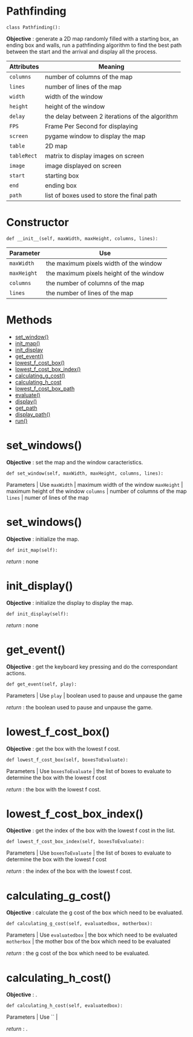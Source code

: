 # <a name="pathfinding" />Pathfinding

    class Pathfinding():

**Objective** : generate a 2D map randomly filled with a starting box, an ending box and walls, run a pathfinding algorithm to find the best path between the start and the arrival and display all the process.

Attributes | Meaning
--- | ---
`columns` | number of columns of the map
`lines` | number of lines of the map
`width` | width of the window
`height` | height of the window
`delay` | the delay between 2 iterations of the algorithm
`FPS`| Frame Per Second for displaying
`screen` | pygame window to display the map
`table` | 2D map
`tableRect` | matrix to display images on screen
`image` | image displayed on screen
`start` | starting box
`end` | ending box
`path` | list of boxes used to store the final path

# **Constructor**

    def __init__(self, maxWidth, maxHeight, columns, lines):

Parameter | Use
--- | ---
`maxWidth` | the maximum pixels width of the window
`maxHeight` | the maximum pixels height of the window
`columns` | the number of columns of the map
`lines` | the number of lines of the map

# **Methods**

- [set_window()](#set_window)
- [init_map()](#init_map)
- [init_display](#init_display)
- [get_event()](#get_event)
- [lowest_f_cost_box()](#lowest_f_cost_box)
- [lowest_f_cost_box_index()](lowest_f_cost_box_index)
- [calculating_g_cost()](#calculating_g_cost)
- [calculating_h_cost](#calculating_h_cost)
- [lowest_f_cost_box_path](#lowest_f_cost_box_path)
- [evaluate()](#evaluate)
- [display()](#display)
- [get_path](#get_path)
- [display_path()](#display_path)
- [run()](#run)

# set_windows()

**Objective** : set the map and the window caracteristics.

    def set_window(self, maxWidth, maxHeight, columns, lines):

Parameters | Use
`maxWidth` | maximum width of the window
`maxHeight` | maximum height of the window
`columns` | number of columns of the map
`lines` | numer of lines of the map

# set_windows()

**Objective** : initialize the map.

    def init_map(self):

*return* : none

# init_display()

**Objective** : initialize the display to display the map.

    def init_display(self):

*return* : none

# get_event()

**Objective** : get the keyboard key pressing and do the correspondant actions.

    def get_event(self, play):

Parameters | Use
`play` | boolean used to pause and unpause the game

*return* : the boolean used to pause and unpause the game.

# lowest_f_cost_box()

**Objective** : get the box with the lowest f cost.

    def lowest_f_cost_box(self, boxesToEvaluate):

Parameters | Use
`boxesToEvaluate` | the list of boxes to evaluate to determine the box with the lowest f cost

*return* : the box with the lowest f cost.

# lowest_f_cost_box_index()

**Objective** : get the index of the box with the lowest f cost in the list.

    def lowest_f_cost_box_index(self, boxesToEvaluate):

Parameters | Use
`boxesToEvaluate` | the list of boxes to evaluate to determine the box with the lowest f cost

*return* : the index of the box with the lowest f cost.

# calculating_g_cost()

**Objective** : calculate the g cost of the box which need to be evaluated.

    def calculating_g_cost(self, evaluatedbox, motherbox):

Parameters | Use
`evaluatedbox` | the box which need to be evaluated
`motherbox` | the mother box of the box which need to be evaluated

*return* : the g cost of the box which need to be evaluated.

# calculating_h_cost()

**Objective** : .

    def calculating_h_cost(self, evaluatedbox):

Parameters | Use
`` | 

*return* : .